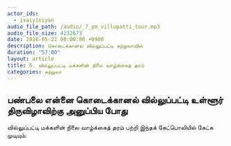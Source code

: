 ```yaml
---
actor_ids:
  - isaiyiniyan
audio_file_path: /audio/_7_pm_villupatti_tour.mp3
audio_file_size: 4232673
date: 2018-05-22 00:00:00 +0900
description: கொடைக்கானல் வில்லுப்பட்டி சுற்றுலாவில் 
duration: "57:00"
layout: article
title: 6. வில்லுப்பட்டி மக்களின் நிலை வாழ்க்கைத் தரம்
categories: சுற்றுலா
---
```


## பண்பலை என்னை கொடைக்கானல் வில்லுப்பட்டி உள்ளூர் திருவிழாவிற்கு அனுப்பிய போது 

வில்லுப்பட்டி மக்களின் நிலை வாழ்க்கைத் தரம் பற்றி இந்தக் கேட்பொலியில் கேட்க முடியும். 

